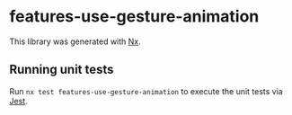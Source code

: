 # features-use-gesture-animation

This library was generated with [Nx](https://nx.dev).

## Running unit tests

Run `nx test features-use-gesture-animation` to execute the unit tests via [Jest](https://jestjs.io).

